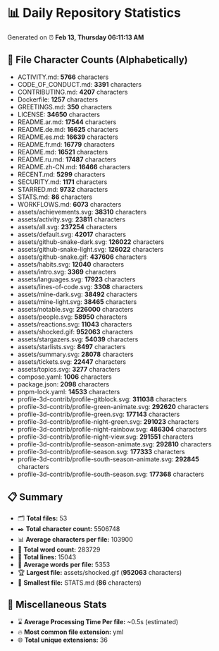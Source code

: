 # 📊 Daily Repository Statistics
Generated on ⏰ **Feb 13, Thursday 06:11:13 AM**

## 📂 File Character Counts (Alphabetically)
- ACTIVITY.md: **5766** characters
- CODE_OF_CONDUCT.md: **3391** characters
- CONTRIBUTING.md: **4207** characters
- Dockerfile: **1257** characters
- GREETINGS.md: **350** characters
- LICENSE: **34650** characters
- README.ar.md: **17544** characters
- README.de.md: **16625** characters
- README.es.md: **16639** characters
- README.fr.md: **16779** characters
- README.md: **16521** characters
- README.ru.md: **17487** characters
- README.zh-CN.md: **16466** characters
- RECENT.md: **5299** characters
- SECURITY.md: **1171** characters
- STARRED.md: **9732** characters
- STATS.md: **86** characters
- WORKFLOWS.md: **6073** characters
- assets/achievements.svg: **38310** characters
- assets/activity.svg: **23811** characters
- assets/all.svg: **237254** characters
- assets/default.svg: **42017** characters
- assets/github-snake-dark.svg: **126022** characters
- assets/github-snake-light.svg: **126022** characters
- assets/github-snake.gif: **437606** characters
- assets/habits.svg: **12040** characters
- assets/intro.svg: **3369** characters
- assets/languages.svg: **17923** characters
- assets/lines-of-code.svg: **3308** characters
- assets/mine-dark.svg: **38492** characters
- assets/mine-light.svg: **38465** characters
- assets/notable.svg: **226000** characters
- assets/people.svg: **58950** characters
- assets/reactions.svg: **11043** characters
- assets/shocked.gif: **952063** characters
- assets/stargazers.svg: **54039** characters
- assets/starlists.svg: **8497** characters
- assets/summary.svg: **28078** characters
- assets/tickets.svg: **22447** characters
- assets/topics.svg: **3277** characters
- compose.yaml: **1006** characters
- package.json: **2098** characters
- pnpm-lock.yaml: **14533** characters
- profile-3d-contrib/profile-gitblock.svg: **311038** characters
- profile-3d-contrib/profile-green-animate.svg: **292620** characters
- profile-3d-contrib/profile-green.svg: **177143** characters
- profile-3d-contrib/profile-night-green.svg: **291023** characters
- profile-3d-contrib/profile-night-rainbow.svg: **486304** characters
- profile-3d-contrib/profile-night-view.svg: **291551** characters
- profile-3d-contrib/profile-season-animate.svg: **292810** characters
- profile-3d-contrib/profile-season.svg: **177333** characters
- profile-3d-contrib/profile-south-season-animate.svg: **292845** characters
- profile-3d-contrib/profile-south-season.svg: **177368** characters

## 📋 Summary
- 🗂️ **Total files:** 53
- ✒️ **Total character count:** 5506748
- 📊 **Average characters per file:** 103900
- 📝 **Total word count:** 283729
- 🧾 **Total lines:** 15043
- 📐 **Average words per file:** 5353
- 🏆 **Largest file:** assets/shocked.gif (**952063** characters)
- 🥉 **Smallest file:** STATS.md (**86** characters)

## 🌟 Miscellaneous Stats
- ⌛ **Average Processing Time Per file:** ~0.5s (estimated)
- 🔥 **Most common file extension:** yml
- 🌐 **Total unique extensions:** 36
